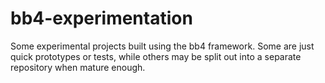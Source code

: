 # bb4-experimentation
Some experimental projects built using the bb4 framework. Some are just quick prototypes or tests, while others may be split out into a separate repository when mature enough.
